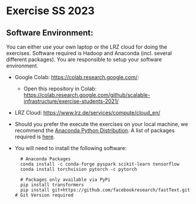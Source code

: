 # Exercise SS 2023

## Software Environment:

You can either use your own laptop or the LRZ cloud for doing the exercises. Software required is Hadoop and Anaconda (incl. several different packages). You are responsible to setup your software environment.

* Google Colab: <https://colab.research.google.com/>:
    * Open this repository in Colab: <https://colab.research.google.com/github/scalable-infrastructure/exercise-students-2021/>       

* LRZ Cloud: <https://www.lrz.de/services/compute/cloud_en/>

* Should you prefer the execute the exercises on your local machine, we recommend the [Anaconda Python Distribution](https://www.anaconda.com/distribution/#download-section). A list of packages required is [here](conda-packages.txt).

* You will need to install the following software:

        # Anaconda Packages
        conda install -c conda-forge pyspark scikit-learn tensorflow 
        conda install torchvision pytorch -c pytorch

        # Packages only available via PyPi
        pip install transformers
        pip install git+https://github.com/facebookresearch/fastText.git # Git Version required





